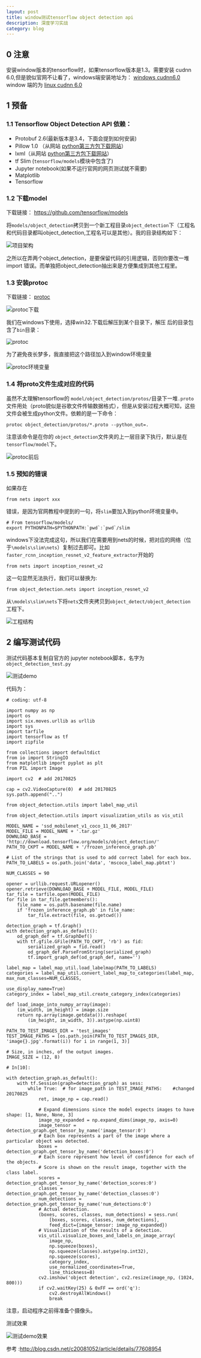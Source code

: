 ```yaml
---
layout: post
title: window测试tensorflow object detection api
description: 深度学习实战
category: blog
---
```


## 0 注意

安装window版本的tensorflow时，如果tensorflow版本是1.3。需要安装 cudnn 6.0,但是貌似官网不让看了，windows端安装地址为： [windows cudnn6.0](http://developer.download.nvidia.com/compute/redist/cudnn/v6.0/cudnn-8.0-windows10-x64-v6.0.zip)
window 端的为 [linux cudnn 6.0]( http://developer.download.nvidia.com/compute/redist/cudnn/v6.0/cudnn-8.0-linux-x64-v6.0.tgz )

## 1 预备

### 1.1 Tensorflow Object Detection API 依赖：


+ Protobuf 2.6(最新版本是3.4，下面会提到如何安装)
+ Pillow 1.0 （从网站 [python第三方包下载网站](http://www.lfd.uci.edu/~gohlke/pythonlibs/#numpy)）
+ lxml（从网站 [python第三方包下载网站](http://www.lfd.uci.edu/~gohlke/pythonlibs/#numpy)）
+ tf Slim (`tensorflow/models`模块中包含了)
+ Jupyter notebook(如果不运行官网的网页测试就不需要)
+ Matplotlib
+ Tensorflow


### 1.2 下载model

下载链接： https://github.com/tensorflow/models

将`models/object_detection`拷贝到一个新工程目录`object_detection`下（工程名和代码目录都叫object_detection,工程名可以是其他）。我的目录结构如下：

![项目架构](/images/blog/tf_obj_detect_struct1.jpg)
 
之所以在弄两个object_detection，是要保留代码的引用逻辑，否则你要改一堆import 错误。而单独把object_detection抽出来是方便集成到其他工程里。

### 1.3 安装protoc

下载链接： [protoc](https://github.com/google/protobuf/releases)

![protoc下载](/images/blog/tf_obj_detect_download1.jpg)
 
我们在windows下使用，选择win32.下载后解压到某个目录下，解压 后的目录包含了`bin`目录：

![protoc](/images/blog/tf_obj_detect_win_proto_bin.jpg)

 为了避免夜长梦多，我直接把这个路径加入到window环境变量

![protoc环境变量](/images/blog/tf_obj_detect_win_var.jpg)
 
### 1.4 将proto文件生成对应的代码

虽然不太理解tensorflow的 `model/object_detection/protos/`目录下一堆`.proto`文件用处（proto貌似是谷歌文件传输数据格式），但是从安装过程大概可知，这些文件会被生成python文件。依赖的是一下命令：

```
protoc object_detection/protos/*.proto --python_out=.
```
注意该命令是在你的 `object_detection`文件夹的上一层目录下执行，默认是在`tensorflow/model`下。

![protoc前后](/images/blog/tf_obj_detect_proto_effect.jpg)
 
### 1.5 预知的错误

如果存在 

```
from nets import xxx

```
错误，是因为官网教程中提到的一句，将`slim`要加入到python环境变量中。

```
# From tensorflow/models/
export PYTHONPATH=$PYTHONPATH:`pwd`:`pwd`/slim
```

windows下没法完成这句，所以我们在需要用到nets的时候，把对应的网络（位于`\models\slim\nets`）复制过去即可。比如 `faster_rcnn_inception_resnet_v2_feature_extractor`开始的

```
from nets import inception_resnet_v2
```
这一句显然无法执行，我们可以替换为:

```
from object_detection.nets import inception_resnet_v2
```

从`\models\slim\nets`下将`nets`文件夹拷贝到`object_detect/object_detection`工程下。

![工程结构](/images/blog/tf_obj_detect_copy_net.jpg)
 
## 2 编写测试代码

测试代码基本复制自官方的 jupyter notebook脚本，名字为`object_detection_test.py` 

![测试demo](/images/blog/tf_obj_detect_test_code.jpg)
 
代码为：

```
# coding: utf-8

import numpy as np
import os
import six.moves.urllib as urllib
import sys
import tarfile
import tensorflow as tf
import zipfile

from collections import defaultdict
from io import StringIO
from matplotlib import pyplot as plt
from PIL import Image

import cv2  # add 20170825

cap = cv2.VideoCapture(0)  # add 20170825
sys.path.append("..")

from object_detection.utils import label_map_util

from object_detection.utils import visualization_utils as vis_util

MODEL_NAME = 'ssd_mobilenet_v1_coco_11_06_2017'
MODEL_FILE = MODEL_NAME + '.tar.gz'
DOWNLOAD_BASE = 'http://download.tensorflow.org/models/object_detection/'
PATH_TO_CKPT = MODEL_NAME + '/frozen_inference_graph.pb'

# List of the strings that is used to add correct label for each box.
PATH_TO_LABELS = os.path.join('data', 'mscoco_label_map.pbtxt')

NUM_CLASSES = 90

opener = urllib.request.URLopener()
opener.retrieve(DOWNLOAD_BASE + MODEL_FILE, MODEL_FILE)
tar_file = tarfile.open(MODEL_FILE)
for file in tar_file.getmembers():
    file_name = os.path.basename(file.name)
    if 'frozen_inference_graph.pb' in file_name:
        tar_file.extract(file, os.getcwd())

detection_graph = tf.Graph()
with detection_graph.as_default():
    od_graph_def = tf.GraphDef()
    with tf.gfile.GFile(PATH_TO_CKPT, 'rb') as fid:
        serialized_graph = fid.read()
        od_graph_def.ParseFromString(serialized_graph)
        tf.import_graph_def(od_graph_def, name='')

label_map = label_map_util.load_labelmap(PATH_TO_LABELS)
categories = label_map_util.convert_label_map_to_categories(label_map, max_num_classes=NUM_CLASSES,
                                                            use_display_name=True)
category_index = label_map_util.create_category_index(categories)

def load_image_into_numpy_array(image):
    (im_width, im_height) = image.size
    return np.array(image.getdata()).reshape(
        (im_height, im_width, 3)).astype(np.uint8)

PATH_TO_TEST_IMAGES_DIR = 'test_images'
TEST_IMAGE_PATHS = [os.path.join(PATH_TO_TEST_IMAGES_DIR, 'image{}.jpg'.format(i)) for i in range(1, 3)]

# Size, in inches, of the output images.
IMAGE_SIZE = (12, 8)

# In[10]:

with detection_graph.as_default():
    with tf.Session(graph=detection_graph) as sess:
        while True:  # for image_path in TEST_IMAGE_PATHS:    #changed 20170825
            ret, image_np = cap.read()

            # Expand dimensions since the model expects images to have shape: [1, None, None, 3]
            image_np_expanded = np.expand_dims(image_np, axis=0)
            image_tensor = detection_graph.get_tensor_by_name('image_tensor:0')
            # Each box represents a part of the image where a particular object was detected.
            boxes = detection_graph.get_tensor_by_name('detection_boxes:0')
            # Each score represent how level of confidence for each of the objects.
            # Score is shown on the result image, together with the class label.
            scores = detection_graph.get_tensor_by_name('detection_scores:0')
            classes = detection_graph.get_tensor_by_name('detection_classes:0')
            num_detections = detection_graph.get_tensor_by_name('num_detections:0')
            # Actual detection.
            (boxes, scores, classes, num_detections) = sess.run(
                [boxes, scores, classes, num_detections],
                feed_dict={image_tensor: image_np_expanded})
            # Visualization of the results of a detection.
            vis_util.visualize_boxes_and_labels_on_image_array(
                image_np,
                np.squeeze(boxes),
                np.squeeze(classes).astype(np.int32),
                np.squeeze(scores),
                category_index,
                use_normalized_coordinates=True,
                line_thickness=8)
            cv2.imshow('object detection', cv2.resize(image_np, (1024, 800)))
            if cv2.waitKey(25) & 0xFF == ord('q'):
                cv2.destroyAllWindows()
                break

```

注意，启动程序之前得准备个摄像头。

测试效果

![测试demo效果](/images/blog/tf_obj_detect_test_result.jpg)

参考 :http://blog.csdn.net/c20081052/article/details/77608954

